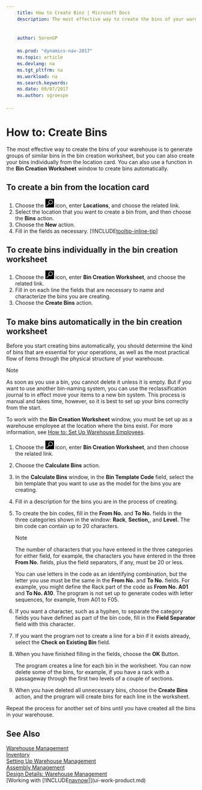 ```yaml
---
    title: How to Create Bins | Microsoft Docs
    description: The most effective way to create the bins of your warehouse is to generate groups of similar bins in the bin creation worksheet, but you can also create your bins individually.
    
     
    author: SorenGP

    ms.prod: "dynamics-nav-2017"
    ms.topic: article
    ms.devlang: na
    ms.tgt_pltfrm: na
    ms.workload: na
    ms.search.keywords:
    ms.date: 09/07/2017
    ms.author: sgroespe

---
```

# How to: Create Bins
The most effective way to create the bins of your warehouse is to generate groups of similar bins in the bin creation worksheet, but you can also create your bins individually from the location card. You can also use a function in the **Bin Creation Worksheet** window to create bins automatically.  

## To create a bin from the location card  
1.  Choose the ![Search for Page or Report](media/ui-search/search_small.png "Search for Page or Report icon") icon, enter **Locations**, and choose the related link.  
2.  Select the location that you want to create a bin from, and then choose the **Bins** action.  
3. Choose the **New** action.
4. Fill in the fields as necessary. [!INCLUDE[tooltip-inline-tip](includes/tooltip-inline-tip_md.md)]  

## To create bins individually in the bin creation worksheet  
1.  Choose the ![Search for Page or Report](media/ui-search/search_small.png "Search for Page or Report icon") icon, enter **Bin Creation Worksheet**, and choose the related link.  
2.  Fill in on each line the fields that are necessary to name and characterize the bins you are creating.  
3.  Choose the **Create Bins** action.  

## To make bins automatically in the bin creation worksheet  
Before you start creating bins automatically, you should determine the kind of bins that are essential for your operations, as well as the most practical flow of items through the physical structure of your warehouse.  

> [!NOTE]  
>  As soon as you use a bin, you cannot delete it unless it is empty. But if you want to use another bin-naming system, you can use the reclassification journal to in effect move your items to a new bin system. This process is manual and takes time, however, so it is best to set up your bins correctly from the start.  

To work with the **Bin Creation Worksheet** window, you must be set up as a warehouse employee at the location where the bins exist. For more information, see [How to: Set Up Warehouse Employees](warehouse-how-to-set-up-warehouse-employees.md).    

1.  Choose the ![Search for Page or Report](media/ui-search/search_small.png "Search for Page or Report icon") icon, enter **Bin Creation Worksheet**, and then choose the related link.  
2.  Choose the **Calculate Bins** action.
3. In the **Calculate Bins** window, in the **Bin Template Code** field, select the bin template that you want to use as the model for the bins you are creating.
4.  Fill in a description for the bins you are in the process of creating.  
5.  To create the bin codes, fill in the **From No.** and **To No.** fields in the three categories shown in the window: **Rack**, **Section,**, and **Level.** The bin code can contain up to 20 characters.  

    > [!NOTE]  
    >  The number of characters that you have entered in the three categories for either field, for example, the characters you have entered in the three **From No.** fields, plus the field separators, if any, must be 20 or less.  

     You can use letters in the code as an identifying combination, but the letter you use must be the same in the **From No.** and **To No.** fields. For example, you might define the Rack part of the code as **From No. A01** and **To No. A10**. The program is not set up to generate codes with letter sequences, for example, from A01 to F05.  

6.  If you want a character, such as a hyphen, to separate the category fields you have defined as part of the bin code, fill in the **Field Separator** field with this character.  
7.  If you want the program not to create a line for a bin if it exists already, select the **Check on Existing Bin** field.  
8. When you have finished filling in the fields, choose the **OK** Button.

    The program creates a line for each bin in the worksheet. You can now delete some of the bins, for example, if you have a rack with a passageway through the first two levels of a couple of sections.  

9. When you have deleted all unnecessary bins, choose the **Create Bins** action, and the program will create bins for each line in the worksheet.  

Repeat the process for another set of bins until you have created all the bins in your warehouse.  

## See Also  
[Warehouse Management](warehouse-manage-warehouse.md)  
[Inventory](inventory-manage-inventory.md)  
[Setting Up Warehouse Management](warehouse-setup-warehouse.md)     
[Assembly Management](assembly-assemble-items.md)    
[Design Details: Warehouse Management](design-details-warehouse-management.md)  
[Working with [!INCLUDE[navnow](includes/navnow_md.md)]](ui-work-product.md)
